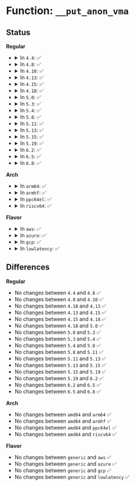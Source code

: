 # Function: <code>__put_anon_vma</code>

## Status
<b>Regular</b>
<ul>
<li>
<details>
<summary>In <code>4.4</code>: ✅</summary>

```c
void __put_anon_vma(struct anon_vma *anon_vma);
```

**Collision:** Unique Global

**Inline:** No

**Transformation:** False

**Instances:**

```
In mm/rmap.c (ffffffff811cb630)
Location: mm/rmap.c:1534
Inline: False
Direct callers:
  - mm/rmap.c:unlink_anon_vmas
  - mm/rmap.c:page_get_anon_vma
  - mm/rmap.c:page_lock_anon_vma_read
  - mm/rmap.c:anon_vma_prepare
  - mm/ksm.c:remove_node_from_stable_tree
  - mm/ksm.c:break_cow
  - mm/ksm.c:remove_rmap_item_from_tree
  - mm/migrate.c:migrate_pages
  - mm/migrate.c:migrate_pages
  - mm/huge_memory.c:split_huge_page_to_list
```
**Symbols:**

```
ffffffff811cb630-ffffffff811cb6c3: __put_anon_vma (STB_GLOBAL)
```
</details>
</li>
<li>
<details>
<summary>In <code>4.8</code>: ✅</summary>

```c
void __put_anon_vma(struct anon_vma *anon_vma);
```

**Collision:** Unique Global

**Inline:** No

**Transformation:** False

**Instances:**

```
In mm/rmap.c (ffffffff811e8840)
Location: mm/rmap.c:1710
Inline: False
Direct callers:
  - mm/rmap.c:page_lock_anon_vma_read
  - mm/rmap.c:page_get_anon_vma
  - mm/rmap.c:unlink_anon_vmas
  - mm/rmap.c:anon_vma_prepare
  - mm/ksm.c:remove_rmap_item_from_tree
  - mm/ksm.c:remove_node_from_stable_tree
  - mm/ksm.c:break_cow
  - mm/migrate.c:migrate_pages
  - mm/migrate.c:migrate_pages
  - mm/migrate.c:migrate_pages
  - mm/migrate.c:migrate_pages
  - mm/migrate.c:migrate_pages
  - mm/migrate.c:migrate_pages
  - mm/huge_memory.c:split_huge_page_to_list
```
**Symbols:**

```
ffffffff811e8840-ffffffff811e88d3: __put_anon_vma (STB_GLOBAL)
```
</details>
</li>
<li>
<details>
<summary>In <code>4.10</code>: ✅</summary>

```c
void __put_anon_vma(struct anon_vma *anon_vma);
```

**Collision:** Unique Global

**Inline:** No

**Transformation:** False

**Instances:**

```
In mm/rmap.c (ffffffff811f9ba0)
Location: mm/rmap.c:1709
Inline: False
Direct callers:
  - mm/rmap.c:page_lock_anon_vma_read
  - mm/rmap.c:page_get_anon_vma
  - mm/rmap.c:unlink_anon_vmas
  - mm/rmap.c:__anon_vma_prepare
  - mm/ksm.c:remove_rmap_item_from_tree
  - mm/ksm.c:remove_node_from_stable_tree
  - mm/ksm.c:break_cow
  - mm/migrate.c:migrate_pages
  - mm/migrate.c:migrate_pages
  - mm/migrate.c:migrate_pages
  - mm/migrate.c:migrate_pages
  - mm/migrate.c:migrate_pages
  - mm/migrate.c:migrate_pages
  - mm/huge_memory.c:split_huge_page_to_list
```
**Symbols:**

```
ffffffff811f9ba0-ffffffff811f9c33: __put_anon_vma (STB_GLOBAL)
```
</details>
</li>
<li>
<details>
<summary>In <code>4.13</code>: ✅</summary>

```c
void __put_anon_vma(struct anon_vma *anon_vma);
```

**Collision:** Unique Global

**Inline:** No

**Transformation:** False

**Instances:**

```
In mm/rmap.c (ffffffff81204900)
Location: mm/rmap.c:1619
Inline: False
Direct callers:
  - mm/rmap.c:page_lock_anon_vma_read
  - mm/rmap.c:page_get_anon_vma
  - mm/rmap.c:unlink_anon_vmas
  - mm/rmap.c:__anon_vma_prepare
  - mm/ksm.c:remove_rmap_item_from_tree
  - mm/ksm.c:remove_node_from_stable_tree
  - mm/ksm.c:break_cow
  - mm/migrate.c:migrate_pages
  - mm/migrate.c:migrate_pages
  - mm/huge_memory.c:split_huge_page_to_list
```
**Symbols:**

```
ffffffff81204900-ffffffff81204997: __put_anon_vma (STB_GLOBAL)
```
</details>
</li>
<li>
<details>
<summary>In <code>4.15</code>: ✅</summary>

```c
void __put_anon_vma(struct anon_vma *anon_vma);
```

**Collision:** Unique Global

**Inline:** No

**Transformation:** False

**Instances:**

```
In mm/rmap.c (ffffffff8121d8b0)
Location: mm/rmap.c:1704
Inline: False
Direct callers:
  - mm/rmap.c:page_lock_anon_vma_read
  - mm/rmap.c:page_get_anon_vma
  - mm/rmap.c:unlink_anon_vmas
  - mm/rmap.c:__anon_vma_prepare
  - mm/ksm.c:remove_rmap_item_from_tree
  - mm/ksm.c:remove_node_from_stable_tree
  - mm/ksm.c:break_cow
  - mm/migrate.c:migrate_pages
  - mm/migrate.c:migrate_pages
  - mm/huge_memory.c:split_huge_page_to_list
```
**Symbols:**

```
ffffffff8121d8b0-ffffffff8121d947: __put_anon_vma (STB_GLOBAL)
```
</details>
</li>
<li>
<details>
<summary>In <code>4.18</code>: ✅</summary>

```c
void __put_anon_vma(struct anon_vma *anon_vma);
```

**Collision:** Unique Global

**Inline:** No

**Transformation:** False

**Instances:**

```
In mm/rmap.c (ffffffff8123f760)
Location: mm/rmap.c:1722
Inline: False
Direct callers:
  - mm/rmap.c:page_lock_anon_vma_read
  - mm/rmap.c:page_get_anon_vma
  - mm/rmap.c:unlink_anon_vmas
  - mm/rmap.c:__anon_vma_prepare
  - mm/ksm.c:remove_rmap_item_from_tree
  - mm/ksm.c:remove_node_from_stable_tree
  - mm/ksm.c:break_cow
  - mm/migrate.c:migrate_pages
  - mm/migrate.c:migrate_pages
  - mm/huge_memory.c:split_huge_page_to_list
```
**Symbols:**

```
ffffffff8123f760-ffffffff8123f7f9: __put_anon_vma (STB_GLOBAL)
```
</details>
</li>
<li>
<details>
<summary>In <code>5.0</code>: ✅</summary>

```c
void __put_anon_vma(struct anon_vma *anon_vma);
```

**Collision:** Unique Global

**Inline:** No

**Transformation:** False

**Instances:**

```
In mm/rmap.c (ffffffff81253e60)
Location: mm/rmap.c:1757
Inline: False
Direct callers:
  - mm/rmap.c:page_lock_anon_vma_read
  - mm/rmap.c:page_get_anon_vma
  - mm/rmap.c:unlink_anon_vmas
  - mm/rmap.c:__anon_vma_prepare
  - mm/ksm.c:remove_rmap_item_from_tree
  - mm/ksm.c:remove_node_from_stable_tree
  - mm/ksm.c:break_cow
  - mm/migrate.c:migrate_pages
  - mm/migrate.c:migrate_pages
  - mm/huge_memory.c:split_huge_page_to_list
```
**Symbols:**

```
ffffffff81253e60-ffffffff81253ef9: __put_anon_vma (STB_GLOBAL)
```
</details>
</li>
<li>
<details>
<summary>In <code>5.3</code>: ✅</summary>

```c
void __put_anon_vma(struct anon_vma *anon_vma);
```

**Collision:** Unique Global

**Inline:** No

**Transformation:** False

**Instances:**

```
In mm/rmap.c (ffffffff81266110)
Location: mm/rmap.c:1767
Inline: False
Direct callers:
  - mm/rmap.c:page_lock_anon_vma_read
  - mm/rmap.c:page_get_anon_vma
  - mm/rmap.c:unlink_anon_vmas
  - mm/rmap.c:__anon_vma_prepare
  - mm/ksm.c:remove_rmap_item_from_tree
  - mm/ksm.c:remove_node_from_stable_tree
  - mm/ksm.c:break_cow
  - mm/migrate.c:migrate_pages
  - mm/migrate.c:migrate_pages
  - mm/huge_memory.c:split_huge_page_to_list
```
**Symbols:**

```
ffffffff81266110-ffffffff812661a9: __put_anon_vma (STB_GLOBAL)
```
</details>
</li>
<li>
<details>
<summary>In <code>5.4</code>: ✅</summary>

```c
void __put_anon_vma(struct anon_vma *anon_vma);
```

**Collision:** Unique Global

**Inline:** No

**Transformation:** False

**Instances:**

```
In mm/rmap.c (ffffffff81274a30)
Location: mm/rmap.c:1767
Inline: False
Direct callers:
  - mm/rmap.c:page_lock_anon_vma_read
  - mm/rmap.c:page_get_anon_vma
  - mm/rmap.c:unlink_anon_vmas
  - mm/rmap.c:__anon_vma_prepare
  - mm/ksm.c:remove_rmap_item_from_tree
  - mm/ksm.c:remove_node_from_stable_tree
  - mm/ksm.c:break_cow
  - mm/migrate.c:migrate_pages
  - mm/migrate.c:migrate_pages
  - mm/huge_memory.c:split_huge_page_to_list
```
**Symbols:**

```
ffffffff81274a30-ffffffff81274ac9: __put_anon_vma (STB_GLOBAL)
```
</details>
</li>
<li>
<details>
<summary>In <code>5.8</code>: ✅</summary>

```c
void __put_anon_vma(struct anon_vma *anon_vma);
```

**Collision:** Unique Global

**Inline:** No

**Transformation:** False

**Instances:**

```
In mm/rmap.c (ffffffff812a5e40)
Location: mm/rmap.c:1805
Inline: False
Direct callers:
  - mm/rmap.c:page_lock_anon_vma_read
  - mm/rmap.c:page_get_anon_vma
  - mm/rmap.c:unlink_anon_vmas
  - mm/rmap.c:__anon_vma_prepare
  - mm/ksm.c:remove_rmap_item_from_tree
  - mm/ksm.c:remove_node_from_stable_tree
  - mm/ksm.c:break_cow
  - mm/migrate.c:unmap_and_move_huge_page
  - mm/migrate.c:__unmap_and_move
  - mm/huge_memory.c:split_huge_page_to_list
```
**Symbols:**

```
ffffffff812a5e40-ffffffff812a5ed9: __put_anon_vma (STB_GLOBAL)
```
</details>
</li>
<li>
<details>
<summary>In <code>5.11</code>: ✅</summary>

```c
void __put_anon_vma(struct anon_vma *anon_vma);
```

**Collision:** Unique Global

**Inline:** No

**Transformation:** False

**Instances:**

```
In mm/rmap.c (ffffffff812b12c0)
Location: mm/rmap.c:1799
Inline: False
Direct callers:
  - mm/rmap.c:page_lock_anon_vma_read
  - mm/rmap.c:page_get_anon_vma
  - mm/rmap.c:unlink_anon_vmas
  - mm/rmap.c:__anon_vma_prepare
  - mm/ksm.c:remove_rmap_item_from_tree
  - mm/ksm.c:remove_node_from_stable_tree
  - mm/ksm.c:break_cow
  - mm/migrate.c:unmap_and_move_huge_page
  - mm/migrate.c:__unmap_and_move
  - mm/huge_memory.c:split_huge_page_to_list
```
**Symbols:**

```
ffffffff812b12c0-ffffffff812b1359: __put_anon_vma (STB_GLOBAL)
```
</details>
</li>
<li>
<details>
<summary>In <code>5.13</code>: ✅</summary>

```c
void __put_anon_vma(struct anon_vma *anon_vma);
```

**Collision:** Unique Global

**Inline:** No

**Transformation:** False

**Instances:**

```
In mm/rmap.c (ffffffff812b6990)
Location: mm/rmap.c:1821
Inline: False
Direct callers:
  - mm/rmap.c:page_lock_anon_vma_read
  - mm/rmap.c:page_get_anon_vma
  - mm/rmap.c:unlink_anon_vmas
  - mm/rmap.c:__anon_vma_prepare
  - mm/ksm.c:remove_rmap_item_from_tree
  - mm/ksm.c:remove_node_from_stable_tree
  - mm/ksm.c:break_cow
  - mm/migrate.c:unmap_and_move_huge_page
  - mm/migrate.c:__unmap_and_move
  - mm/huge_memory.c:split_huge_page_to_list
```
**Symbols:**

```
ffffffff812b6990-ffffffff812b6a29: __put_anon_vma (STB_GLOBAL)
```
</details>
</li>
<li>
<details>
<summary>In <code>5.15</code>: ✅</summary>

```c
void __put_anon_vma(struct anon_vma *anon_vma);
```

**Collision:** Unique Global

**Inline:** No

**Transformation:** False

**Instances:**

```
In mm/rmap.c (ffffffff812f8db0)
Location: mm/rmap.c:2222
Inline: False
Direct callers:
  - mm/rmap.c:page_lock_anon_vma_read
  - mm/rmap.c:page_get_anon_vma
  - mm/rmap.c:unlink_anon_vmas
  - mm/rmap.c:__anon_vma_prepare
  - mm/ksm.c:remove_rmap_item_from_tree
  - mm/ksm.c:remove_node_from_stable_tree
  - mm/ksm.c:break_cow
  - mm/migrate.c:unmap_and_move_huge_page
  - mm/migrate.c:__unmap_and_move
  - mm/huge_memory.c:split_huge_page_to_list
```
**Symbols:**

```
ffffffff812f8db0-ffffffff812f8e49: __put_anon_vma (STB_GLOBAL)
```
</details>
</li>
<li>
<details>
<summary>In <code>5.19</code>: ✅</summary>

```c
void __put_anon_vma(struct anon_vma *anon_vma);
```

**Collision:** Unique Global

**Inline:** No

**Transformation:** False

**Instances:**

```
In mm/rmap.c (ffffffff8135f610)
Location: mm/rmap.c:2349
Inline: False
Direct callers:
  - mm/rmap.c:folio_lock_anon_vma_read
  - mm/rmap.c:page_get_anon_vma
  - mm/rmap.c:unlink_anon_vmas
  - mm/rmap.c:__anon_vma_prepare
  - mm/ksm.c:remove_rmap_item_from_tree
  - mm/ksm.c:remove_node_from_stable_tree
  - mm/ksm.c:break_cow
  - mm/migrate.c:unmap_and_move_huge_page
  - mm/huge_memory.c:split_huge_page_to_list
```
**Symbols:**

```
ffffffff8135f610-ffffffff8135f6bd: __put_anon_vma (STB_GLOBAL)
```
</details>
</li>
<li>
<details>
<summary>In <code>6.2</code>: ✅</summary>

```c
void __put_anon_vma(struct anon_vma *anon_vma);
```

**Collision:** Unique Global

**Inline:** No

**Transformation:** False

**Instances:**

```
In mm/rmap.c (ffffffff813da470)
Location: mm/rmap.c:2363
Inline: False
Direct callers:
  - mm/rmap.c:folio_lock_anon_vma_read
  - mm/rmap.c:folio_get_anon_vma
  - mm/rmap.c:unlink_anon_vmas
  - mm/rmap.c:__anon_vma_prepare
  - mm/ksm.c:remove_rmap_item_from_tree
  - mm/ksm.c:remove_node_from_stable_tree
  - mm/ksm.c:break_cow
  - mm/migrate.c:unmap_and_move_huge_page
  - mm/huge_memory.c:split_huge_page_to_list
```
**Symbols:**

```
ffffffff813da470-ffffffff813da51d: __put_anon_vma (STB_GLOBAL)
```
</details>
</li>
<li>
<details>
<summary>In <code>6.5</code>: ✅</summary>

```c
void __put_anon_vma(struct anon_vma *anon_vma);
```

**Collision:** Unique Global

**Inline:** No

**Transformation:** False

**Instances:**

```
In mm/rmap.c (ffffffff8140ebb0)
Location: mm/rmap.c:2361
Inline: False
Direct callers:
  - mm/rmap.c:folio_lock_anon_vma_read
  - mm/rmap.c:folio_get_anon_vma
  - mm/rmap.c:unlink_anon_vmas
  - mm/rmap.c:__anon_vma_prepare
  - mm/ksm.c:remove_rmap_item_from_tree
  - mm/ksm.c:remove_node_from_stable_tree
  - mm/ksm.c:break_cow
  - mm/migrate.c:migrate_pages_batch
  - mm/migrate.c:unmap_and_move_huge_page
  - mm/migrate.c:migrate_folio_undo_src
  - mm/huge_memory.c:split_huge_page_to_list
```
**Symbols:**

```
ffffffff8140ebb0-ffffffff8140ec5d: __put_anon_vma (STB_GLOBAL)
```
</details>
</li>
<li>
<details>
<summary>In <code>6.8</code>: ✅</summary>

```c
void __put_anon_vma(struct anon_vma *anon_vma);
```

**Collision:** Unique Global

**Inline:** No

**Transformation:** False

**Instances:**

```
In mm/rmap.c (ffffffff8143b570)
Location: mm/rmap.c:2518
Inline: False
Direct callers:
  - mm/rmap.c:folio_lock_anon_vma_read
  - mm/rmap.c:folio_lock_anon_vma_read
  - mm/rmap.c:folio_get_anon_vma
  - mm/rmap.c:unlink_anon_vmas
  - mm/rmap.c:__anon_vma_prepare
  - mm/ksm.c:remove_rmap_item_from_tree
  - mm/ksm.c:remove_node_from_stable_tree
  - mm/ksm.c:break_cow
  - mm/migrate.c:migrate_pages_batch
  - mm/migrate.c:unmap_and_move_huge_page
  - mm/migrate.c:migrate_folio_undo_src
  - mm/huge_memory.c:split_huge_page_to_list
  - mm/huge_memory.c:move_pages_huge_pmd
  - mm/userfaultfd.c:move_pages_pte
```
**Symbols:**

```
ffffffff8143b570-ffffffff8143b61d: __put_anon_vma (STB_GLOBAL)
```
</details>
</li>
</ul>
<b>Arch</b>
<ul>
<li>
<details>
<summary>In <code>arm64</code>: ✅</summary>

```c
void __put_anon_vma(struct anon_vma *anon_vma);
```

**Collision:** Unique Global

**Inline:** No

**Transformation:** False

**Instances:**

```
In mm/rmap.c (ffff80001030a680)
Location: mm/rmap.c:1767
Inline: False
Direct callers:
  - mm/rmap.c:page_lock_anon_vma_read
  - mm/rmap.c:page_get_anon_vma
  - mm/rmap.c:unlink_anon_vmas
  - mm/rmap.c:anon_vma_fork
  - mm/rmap.c:__anon_vma_prepare
  - mm/ksm.c:remove_rmap_item_from_tree
  - mm/ksm.c:remove_node_from_stable_tree
  - mm/ksm.c:break_cow
  - mm/migrate.c:migrate_pages
  - mm/migrate.c:migrate_pages
  - mm/huge_memory.c:split_huge_page_to_list
```
**Symbols:**

```
ffff80001030a680-ffff80001030a768: __put_anon_vma (STB_GLOBAL)
```
</details>
</li>
<li>
<details>
<summary>In <code>armhf</code>: ✅</summary>

```c
void __put_anon_vma(struct anon_vma *anon_vma);
```

**Collision:** Unique Global

**Inline:** No

**Transformation:** False

**Instances:**

```
In mm/rmap.c (c0526b84)
Location: mm/rmap.c:1767
Inline: False
Direct callers:
  - mm/rmap.c:page_lock_anon_vma_read
  - mm/rmap.c:page_lock_anon_vma_read
  - mm/rmap.c:page_get_anon_vma
  - mm/rmap.c:unlink_anon_vmas
  - mm/rmap.c:__anon_vma_prepare
  - mm/ksm.c:remove_rmap_item_from_tree
  - mm/ksm.c:remove_node_from_stable_tree
  - mm/ksm.c:break_cow
  - mm/migrate.c:migrate_pages
```
**Symbols:**

```
c0526b84-c0526c50: __put_anon_vma (STB_GLOBAL)
```
</details>
</li>
<li>
<details>
<summary>In <code>ppc64el</code>: ✅</summary>

```c
void __put_anon_vma(struct anon_vma *anon_vma);
```

**Collision:** Unique Global

**Inline:** No

**Transformation:** False

**Instances:**

```
In mm/rmap.c (c0000000003da280)
Location: mm/rmap.c:1767
Inline: False
Direct callers:
  - mm/rmap.c:page_lock_anon_vma_read
  - mm/rmap.c:page_get_anon_vma
  - mm/rmap.c:unlink_anon_vmas
  - mm/rmap.c:__anon_vma_prepare
  - mm/ksm.c:remove_rmap_item_from_tree
  - mm/ksm.c:remove_node_from_stable_tree
  - mm/ksm.c:break_cow
  - mm/migrate.c:migrate_pages
  - mm/migrate.c:migrate_pages
  - mm/huge_memory.c:split_huge_page_to_list
```
**Symbols:**

```
c0000000003da280-c0000000003da3bc: __put_anon_vma (STB_GLOBAL)
```
</details>
</li>
<li>
<details>
<summary>In <code>riscv64</code>: ✅</summary>

```c
void __put_anon_vma(struct anon_vma *anon_vma);
```

**Collision:** Unique Global

**Inline:** No

**Transformation:** False

**Instances:**

```
In mm/rmap.c (ffffffe0002142ea)
Location: mm/rmap.c:1767
Inline: False
Direct callers:
  - mm/rmap.c:page_lock_anon_vma_read
  - mm/rmap.c:page_get_anon_vma
  - mm/rmap.c:unlink_anon_vmas
  - mm/rmap.c:anon_vma_fork
  - mm/rmap.c:__anon_vma_prepare
  - mm/ksm.c:remove_rmap_item_from_tree
  - mm/ksm.c:remove_node_from_stable_tree
  - mm/ksm.c:break_cow
  - mm/migrate.c:migrate_pages
  - mm/migrate.c:migrate_pages
```
**Symbols:**

```
ffffffe0002142ea-ffffffe0002143ae: __put_anon_vma (STB_GLOBAL)
```
</details>
</li>
</ul>
<b>Flavor</b>
<ul>
<li>
<details>
<summary>In <code>aws</code>: ✅</summary>

```c
void __put_anon_vma(struct anon_vma *anon_vma);
```

**Collision:** Unique Global

**Inline:** No

**Transformation:** False

**Instances:**

```
In mm/rmap.c (ffffffff8126d080)
Location: mm/rmap.c:1767
Inline: False
Direct callers:
  - mm/rmap.c:page_lock_anon_vma_read
  - mm/rmap.c:page_get_anon_vma
  - mm/rmap.c:unlink_anon_vmas
  - mm/rmap.c:__anon_vma_prepare
  - mm/ksm.c:remove_rmap_item_from_tree
  - mm/ksm.c:remove_node_from_stable_tree
  - mm/ksm.c:break_cow
  - mm/migrate.c:migrate_pages
  - mm/migrate.c:migrate_pages
  - mm/huge_memory.c:split_huge_page_to_list
```
**Symbols:**

```
ffffffff8126d080-ffffffff8126d119: __put_anon_vma (STB_GLOBAL)
```
</details>
</li>
<li>
<details>
<summary>In <code>azure</code>: ✅</summary>

```c
void __put_anon_vma(struct anon_vma *anon_vma);
```

**Collision:** Unique Global

**Inline:** No

**Transformation:** False

**Instances:**

```
In mm/rmap.c (ffffffff8125f0b0)
Location: mm/rmap.c:1767
Inline: False
Direct callers:
  - mm/rmap.c:page_lock_anon_vma_read
  - mm/rmap.c:page_get_anon_vma
  - mm/rmap.c:unlink_anon_vmas
  - mm/rmap.c:__anon_vma_prepare
  - mm/ksm.c:remove_rmap_item_from_tree
  - mm/ksm.c:remove_node_from_stable_tree
  - mm/ksm.c:break_cow
  - mm/migrate.c:migrate_pages
  - mm/migrate.c:migrate_pages
  - mm/huge_memory.c:split_huge_page_to_list
```
**Symbols:**

```
ffffffff8125f0b0-ffffffff8125f149: __put_anon_vma (STB_GLOBAL)
```
</details>
</li>
<li>
<details>
<summary>In <code>gcp</code>: ✅</summary>

```c
void __put_anon_vma(struct anon_vma *anon_vma);
```

**Collision:** Unique Global

**Inline:** No

**Transformation:** False

**Instances:**

```
In mm/rmap.c (ffffffff8126ae20)
Location: mm/rmap.c:1767
Inline: False
Direct callers:
  - mm/rmap.c:page_lock_anon_vma_read
  - mm/rmap.c:page_get_anon_vma
  - mm/rmap.c:unlink_anon_vmas
  - mm/rmap.c:__anon_vma_prepare
  - mm/ksm.c:remove_rmap_item_from_tree
  - mm/ksm.c:remove_node_from_stable_tree
  - mm/ksm.c:break_cow
  - mm/migrate.c:migrate_pages
  - mm/migrate.c:migrate_pages
  - mm/huge_memory.c:split_huge_page_to_list
```
**Symbols:**

```
ffffffff8126ae20-ffffffff8126aeb9: __put_anon_vma (STB_GLOBAL)
```
</details>
</li>
<li>
<details>
<summary>In <code>lowlatency</code>: ✅</summary>

```c
void __put_anon_vma(struct anon_vma *anon_vma);
```

**Collision:** Unique Global

**Inline:** No

**Transformation:** False

**Instances:**

```
In mm/rmap.c (ffffffff8127a7a0)
Location: mm/rmap.c:1767
Inline: False
Direct callers:
  - mm/rmap.c:page_lock_anon_vma_read
  - mm/rmap.c:page_get_anon_vma
  - mm/rmap.c:unlink_anon_vmas
  - mm/rmap.c:__anon_vma_prepare
  - mm/ksm.c:remove_node_from_stable_tree
  - mm/ksm.c:break_cow
  - mm/migrate.c:migrate_pages
  - mm/migrate.c:migrate_pages
  - mm/huge_memory.c:split_huge_page_to_list
```
**Symbols:**

```
ffffffff8127a7a0-ffffffff8127a82e: __put_anon_vma (STB_GLOBAL)
```
</details>
</li>
</ul>

## Differences
<b>Regular</b>
<ul>
<li>
No changes between <code>4.4</code> and <code>4.8</code> ✅
</li>
<li>
No changes between <code>4.8</code> and <code>4.10</code> ✅
</li>
<li>
No changes between <code>4.10</code> and <code>4.13</code> ✅
</li>
<li>
No changes between <code>4.13</code> and <code>4.15</code> ✅
</li>
<li>
No changes between <code>4.15</code> and <code>4.18</code> ✅
</li>
<li>
No changes between <code>4.18</code> and <code>5.0</code> ✅
</li>
<li>
No changes between <code>5.0</code> and <code>5.3</code> ✅
</li>
<li>
No changes between <code>5.3</code> and <code>5.4</code> ✅
</li>
<li>
No changes between <code>5.4</code> and <code>5.8</code> ✅
</li>
<li>
No changes between <code>5.8</code> and <code>5.11</code> ✅
</li>
<li>
No changes between <code>5.11</code> and <code>5.13</code> ✅
</li>
<li>
No changes between <code>5.13</code> and <code>5.15</code> ✅
</li>
<li>
No changes between <code>5.15</code> and <code>5.19</code> ✅
</li>
<li>
No changes between <code>5.19</code> and <code>6.2</code> ✅
</li>
<li>
No changes between <code>6.2</code> and <code>6.5</code> ✅
</li>
<li>
No changes between <code>6.5</code> and <code>6.8</code> ✅
</li>
</ul>
<b>Arch</b>
<ul>
<li>
No changes between <code>amd64</code> and <code>arm64</code> ✅
</li>
<li>
No changes between <code>amd64</code> and <code>armhf</code> ✅
</li>
<li>
No changes between <code>amd64</code> and <code>ppc64el</code> ✅
</li>
<li>
No changes between <code>amd64</code> and <code>riscv64</code> ✅
</li>
</ul>
<b>Flavor</b>
<ul>
<li>
No changes between <code>generic</code> and <code>aws</code> ✅
</li>
<li>
No changes between <code>generic</code> and <code>azure</code> ✅
</li>
<li>
No changes between <code>generic</code> and <code>gcp</code> ✅
</li>
<li>
No changes between <code>generic</code> and <code>lowlatency</code> ✅
</li>
</ul>
